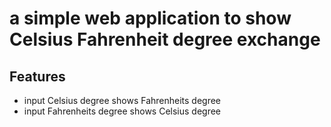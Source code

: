 # a simple web application to show Celsius Fahrenheit degree exchange

## Features
- input Celsius degree shows Fahrenheits degree
- input Fahrenheits degree shows Celsius degree